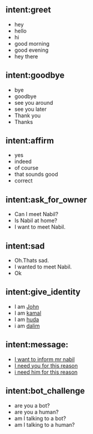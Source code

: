 ## intent:greet
- hey
- hello
- hi
- good morning
- good evening
- hey there

## intent:goodbye
- bye
- goodbye
- see you around
- see you later
- Thank you
- Thanks 

## intent:affirm
- yes
- indeed
- of course
- that sounds good
- correct

## intent:ask_for_owner
- Can I meet Nabil?
- Is Nabil at home?
- I want to meet Nabil.

## intent:sad
- Oh.Thats sad.
- I wanted to meet Nabil.
- Ok

## intent:give_identity
- I am [John](name)
- I am [kamal](name)
- I am [huda](name)
- i am [dalim](name)

## intent:message:
- [I want to inform mr nabil](message)
- [I need you for this reason](message)
- [i need him for this reason](message)

## intent:bot_challenge
- are you a bot?
- are you a human?
- am I talking to a bot?
- am I talking to a human?
